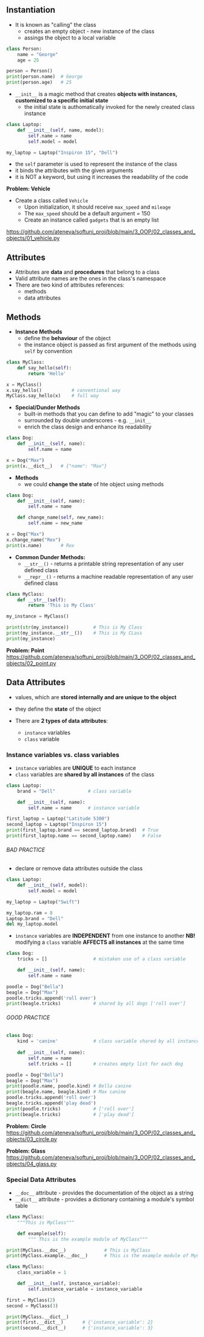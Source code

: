## Instantiation
* It is known as "calling" the class
  * creates an empty object - new instance of the class
  * assings the object to a local variable

```python
class Person: 
    name = "George"
    age = 25

person = Person()
print(person.name)  # George
print(person.age)   # 25
```

* `__init__` is a magic method that creates **objects with instances, customized to a specific initial state**
  * the initial state is authomatically invoked for the newly created class instance

```python
class Laptop:
    def __init__(self, name, model):
        self.name = name
        self.model = model

my_laptop = Laptop("Inspiron 15", "Dell")
```
* the `self` parameter is used to represent the instance of the class
* it binds the attributes with the given arguments
* it is NOT a keyword, but using it increases the readability of the code

**Problem: Vehicle** 
* Create a class called `Vehicle`
  * Upon initialization, it should receive `max_speed` and `mileage`
  * The `max_speed` should be a default argument = 150
  * Create an instance called `gadgets` that is an empty list

https://github.com/ateneva/softuni_proj/blob/main/3_OOP/02_classes_and_objects/01_vehicle.py

## Attributes
* Attributes are **data** and **procedures** that belong to a class
* Valid attribute names are the ones in the class's namespace
* There are two kind of attributes references:
  * methods
  * data attributes

## Methods
* **Instance Methods**
  * define the **behaviour** of the object
  * the instance object is passed as first argument of the methods using `self` by convention

```python
class MyClass:
    def say_hello(self):
        return 'Hello'

x = MyClass()
x.say_hello()           # conventional way
MyClass.say_hello(x)    # full way
```
* **Special/Dunder Methods**
  * built-in methods that you can define to add "magic" to your classes
  * surrounded by double underscores - e.g. ``__init__``
  * enrich the class design and enhance its readability
  
```python
class Dog:
    def __init__(self, name):
        self.name = name

x = Dog("Max")
print(x.__dict__)   # {"name": "Max"}
```

* **Methods**
  * we could **change the state** of hte object using methods

```python
class Dog:
    def __init__(self, name):
        self.name = name 

    def change_name(self, new_name):
        self.name = new_name

x = Dog("Max")
x.change_name("Rex")
print(x.name)       # Rex
```

* **Common Dunder Methods:**
  * `__str__()` - returns a printable string representation of any user defined class
  * `__repr__()` - returns a machine readable representation of any user defined class

```python
class MyClass:
    def __str__(self):
        return 'This is My Class'

my_instance = MyClass()

print(str(my_instance))         # This is My Class
print(my_instance.__str__())    # This is My CLass
print(my_instance)
```
**Problem: Point**
https://github.com/ateneva/softuni_proj/blob/main/3_OOP/02_classes_and_objects/02_point.py

## Data Attributes
* values, which are **stored internally and are unique to the object**
* they define the **state** of the object

* There are **2 types of data attributes**: 
  * `instance` variables
  * `class` variable

### Instance variables vs. class variables

* `instance` variables are **UNIQUE** to each instance
* `class` variables are **shared by all instances** of the class

```python
class Laptop:
    brand = "Dell"            # class variable

    def __init__(self, name):
        self.name = name      # instance variable

first_laptop = Laptop("Latitude 5300")
second_laptop = Laptop("Inspiron 15")
print(first_laptop.brand == second_laptop.brand)  # True 
print(first_laptop.name == second_laptop.name)    # False 
```

###### BAD PRACTICE
* declare or remove data attributes outside the class
```python
class Laptop:
    def __init__(self, model):
        self.model = model

my_laptop = Laptop("Swift")

my_laptop.ram = 8
Laptop.brand = "Dell"
del my_laptop.model
```

* `instance` variables are **INDEPENDENT** from one instance to another
**NB!** modifying a `class` variable **AFFECTS all instances** at the same time

```python
class Dog:
    tricks = []                 # mistaken use of a class variable

    def __init__(self, name):
        self.name = name

poodle = Dog("Bella")
beagle = Dog("Max")
poodle.tricks.append('roll over')
print(beagle.tricks)            # shared by all dogs ['roll over']
```

###### GOOD PRACTICE

```python
class Dog:
    kind = 'canine'             # class variable shared by all instances
    
    def __init__(self, name):
        self.name = name
        self.tricks = []        # creates empty list for each dog

poodle = Dog("Bella")
beagle = Dog("Max")
print(poodle.name, poodle.kind) # Bella canine
print(beagle.name, beagle.kind) # Max canine
poodle.tricks.append('roll over')
beagle.tricks.append('play dead')
print(poodle.tricks)            # ['roll over']
print(beagle.tricks)            # ['play dead']
```

**Problem: Circle**
https://github.com/ateneva/softuni_proj/blob/main/3_OOP/02_classes_and_objects/03_circle.py

**Problem: Glass**
https://github.com/ateneva/softuni_proj/blob/main/3_OOP/02_classes_and_objects/04_glass.py

### Special Data Attributes
* `__doc__` attribute - provides the documentation of the object as a string
* `__dict__` attribute - provides a dictionary containing a module's symbol table

```python
class MyClass:
    """This is MyClass"""

    def example(self):
        """ This is the example module of MyClass"""

print(MyClass.__doc__)              # This is MyClass
print(MyClass.example.__doc__)      # This is the example module of MyClass
```

```python
class MyClass:
    class_variable = 1

    def __init__(self, instance_variable):
        self.instance_variable = instance_variable

first = MyClass(2)
second = MyClass(3)

print(MyClass.__dict__)
print(first.__dict__)       # {'instance_variable': 2}
print(second.__dict__)      # {'instance_variable': 3}
```